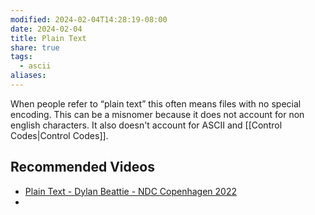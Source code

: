 ```yaml
---
modified: 2024-02-04T14:28:19-08:00
date: 2024-02-04
title: Plain Text
share: true
tags:
  - ascii
aliases: 
---
```

When people refer to “plain text” this often means files with no special encoding. This can be a misnomer because it does not account for non english characters. It also doesn't account for ASCII and [[Control Codes|Control Codes]].
## Recommended Videos
- [Plain Text - Dylan Beattie - NDC Copenhagen 2022](https://youtu.be/gd5uJ7Nlvvo?si=3JvNLHmnYFGmwmgR) 
- 